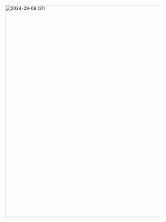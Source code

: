 <img width="686" alt="2024-09-08 (31)" src="https://github.com/user-attachments/assets/11b03f65-ae82-468d-a170-e0c1ff5359f9">
